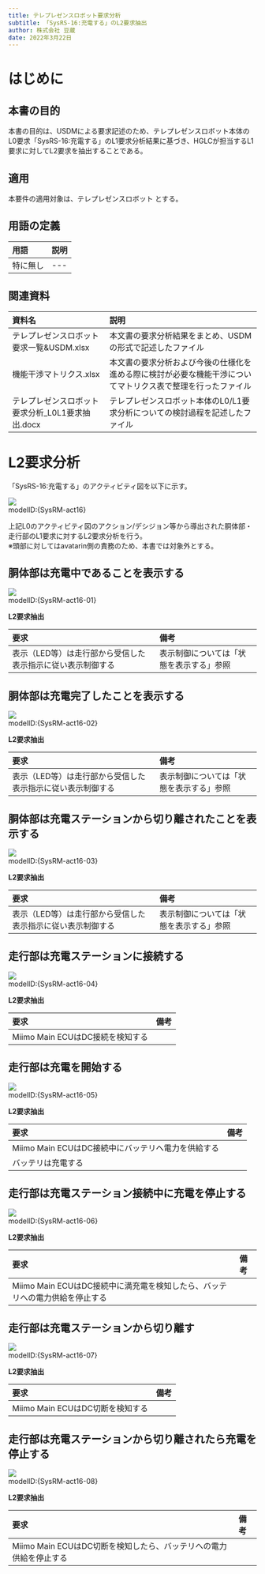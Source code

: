 ```yaml
---
title: テレプレゼンスロボット要求分析
subtitle: 「SysRS-16:充電する」のL2要求抽出
author: 株式会社 豆蔵
date: 2022年3月22日
---
```


<!-- 表紙ページのための改ページ -->
<div style="page-break-before:always"></div>


# はじめに

## 本書の目的

本書の目的は、USDMによる要求記述のため、テレプレゼンスロボット本体のL0要求「SysRS-16:充電する」のL1要求分析結果に基づき、HGLCが担当するL1要求に対してL2要求を抽出することである。

## 適用

本要件の適用対象は、テレプレゼンスロボット とする。

## 用語の定義

|用語|説明|
|:---|:---|
|特に無し|---|

## 関連資料

|資料名|説明|
|:---|:---|
|テレプレゼンスロボット要求一覧&USDM.xlsx|本文書の要求分析結果をまとめ、USDMの形式で記述したファイル|
|機能干渉マトリクス.xlsx|本文書の要求分析および今後の仕様化を進める際に検討が必要な機能干渉についてマトリクス表で整理を行ったファイル|
|テレプレゼンスロボット要求分析_L0L1要求抽出.docx|テレプレゼンスロボット本体のL0/L1要求分析についての検討過程を記述したファイル|


<div style="page-break-before:always"></div>

# L2要求分析

「SysRS-16:充電する」のアクティビティ図を以下に示す。



![](.images/activity/battery_charging.png)  
modelID:{SysRM-act16}

上記L0のアクティビティ図のアクション/デシジョン等から導出された胴体部・走行部のL1要求に対するL2要求分析を行う。  
※頭部に対してはavatarin側の責務のため、本書では対象外とする。

<div style="page-break-before:always"></div>

## 胴体部は充電中であることを表示する

![](.images/activity/battery_charging/body-act01.png)  
modelID:{SysRM-act16-01}

**L2要求抽出**

|要求|備考|
|:---|:---|
|表示（LED等）は走行部から受信した表示指示に従い表示制御する|表示制御については「状態を表示する」参照|

<div style="page-break-before:always"></div>

## 胴体部は充電完了したことを表示する

![](.images/activity/battery_charging/body-act02.png)  
modelID:{SysRM-act16-02}

**L2要求抽出**

|要求|備考|
|:---|:---|
|表示（LED等）は走行部から受信した表示指示に従い表示制御する|表示制御については「状態を表示する」参照|

<div style="page-break-before:always"></div>

## 胴体部は充電ステーションから切り離されたことを表示する

![](.images/activity/battery_charging/body-act03.png)  
modelID:{SysRM-act16-03}

**L2要求抽出**

|要求|備考|
|:---|:---|
|表示（LED等）は走行部から受信した表示指示に従い表示制御する|表示制御については「状態を表示する」参照|

<div style="page-break-before:always"></div>

## 走行部は充電ステーションに接続する

![](.images/activity/battery_charging/act01.png)  
modelID:{SysRM-act16-04}

**L2要求抽出**

|要求|備考|
|:---|:---|
|Miimo Main ECUはDC接続を検知する||

<div style="page-break-before:always"></div>

## 走行部は充電を開始する

![](.images/activity/battery_charging/act02.png)  
modelID:{SysRM-act16-05}

**L2要求抽出**

|要求|備考|
|:---|:---|
|Miimo Main ECUはDC接続中にバッテリへ電力を供給する||
|バッテリは充電する||

<div style="page-break-before:always"></div>

## 走行部は充電ステーション接続中に充電を停止する

![](.images/activity/battery_charging/act03.png)  
modelID:{SysRM-act16-06}

**L2要求抽出**

|要求|備考|
|:---|:---|
|Miimo Main ECUはDC接続中に満充電を検知したら、バッテリへの電力供給を停止する||

<div style="page-break-before:always"></div>

## 走行部は充電ステーションから切り離す

![](.images/activity/battery_charging/act04.png)  
modelID:{SysRM-act16-07}

**L2要求抽出**

|要求|備考|
|:---|:---|
|Miimo Main ECUはDC切断を検知する||

<div style="page-break-before:always"></div>

## 走行部は充電ステーションから切り離されたら充電を停止する

![](.images/activity/battery_charging/act05.png)  
modelID:{SysRM-act16-08}

**L2要求抽出**

|要求|備考|
|:---|:---|
|Miimo Main ECUはDC切断を検知したら、バッテリへの電力供給を停止する||
